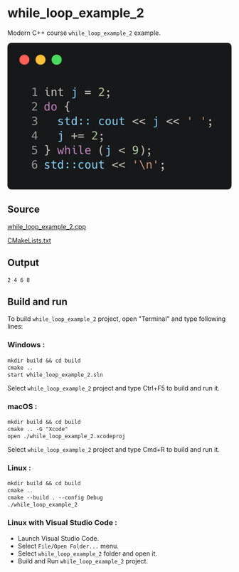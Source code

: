 # while_loop_example_2

Modern C++ course `while_loop_example_2` example.

![while_loop_example_2](../../../../docs/pictures/language_basics/while_loop_example_2.png)

## Source

[while_loop_example_2.cpp](while_loop_example_2.cpp)

[CMakeLists.txt](CMakeLists.txt)

## Output

```
2 4 6 8 
```

## Build and run

To build `while_loop_example_2` project, open "Terminal" and type following lines:

### Windows :

``` shell
mkdir build && cd build
cmake .. 
start while_loop_example_2.sln
```

Select `while_loop_example_2` project and type Ctrl+F5 to build and run it.

### macOS :

``` shell
mkdir build && cd build
cmake .. -G "Xcode"
open ./while_loop_example_2.xcodeproj
```

Select `while_loop_example_2` project and type Cmd+R to build and run it.

### Linux :

``` shell
mkdir build && cd build
cmake .. 
cmake --build . --config Debug
./while_loop_example_2
```

### Linux with Visual Studio Code :

* Launch Visual Studio Code.
* Select `File/Open Folder...` menu.
* Select `while_loop_example_2` folder and open it.
* Build and Run `while_loop_example_2` project.

